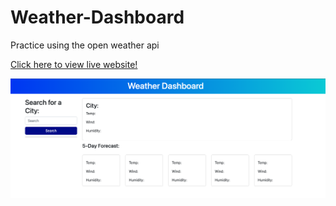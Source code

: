 # Weather-Dashboard

Practice using the open weather api

[Click here to view live website!](https://btempini.github.io/Weather-Dashboard)

![Screenshot](./assets/Screenshot%202022-11-14%20at%209.06.15%20AM.png)
